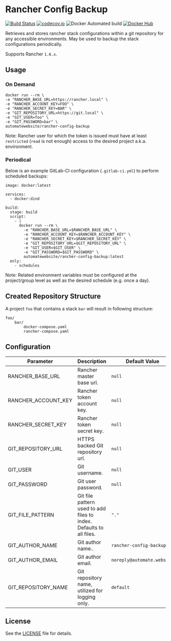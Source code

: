 # Rancher Config Backup

[![Build Status](https://travis-ci.org/automate-website/rancher-config-backup.svg?branch=master)](https://travis-ci.org/automate-website/rancher-config-backup)
[![codecov.io](https://codecov.io/github/automate-website/rancher-config-backup/coverage.svg?branch=master)](https://codecov.io/github/automate-website/rancher-config-backup?branch=master)
![Docker Automated build](https://img.shields.io/docker/automated/automatewebsite/rancher-config-backup.svg)
[![Docker Hub](https://img.shields.io/docker/pulls/automatewebsite/rancher-config-backup.svg)](https://hub.docker.com/r/automatewebsite/rancher-config-backup) 

Retrieves and stores rancher stack configurations within a git repository for any accessible environments. May be used to backup the stack configurations periodically. 

Supports Rancher `1.6.x`.

## Usage

### On Demand
```
docker run --rm \
-e "RANCHER_BASE_URL=https://rancher.local" \
-e "RANCHER_ACCOUNT_KEY=FOO" \
-e "RANCHER_SECRET_KEY=BAR" \
-e "GIT_REPOSITORY_URL=https://git.local" \
-e "GIT_USER=foo" \
-e "GIT_PASSWORD=bar" \
automatewebsite/rancher-config-backup
```

Note: Rancher user for which the token is issued must have at least `restricted` (`read` is not enough) access to the desired project a.k.a. environment. 

### Periodical

Below is an example GitLab-CI configuration (`.gitlab-ci.yml`) to perform scheduled backups:

```
image: docker:latest

services:
  - docker:dind

build:
  stage: build
  script:
    - |
      docker run --rm \
        -e "RANCHER_BASE_URL=$RANCHER_BASE_URL" \
        -e "RANCHER_ACCOUNT_KEY=$RANCHER_ACCOUNT_KEY" \
        -e "RANCHER_SECRET_KEY=$RANCHER_SECRET_KEY" \
        -e "GIT_REPOSITORY_URL=$GIT_REPOSITORY_URL" \
        -e "GIT_USER=$GIT_USER" \
        -e "GIT_PASSWORD=$GIT_PASSWORD" \
        automatewebsite/rancher-config-backup:latest
  only:
    - schedules
```

Note: Related environment variables must be configured at the project/group level as well as the desired schedule
(e.g. once a day).

## Created Repository Structure

A project `foo` that contains a stack `bar` will result in following structure:

```
foo/
    bar/
        docker-compose.yaml
        rancher-compose.yaml
```

## Configuration

|Parameter|Description|Default Value| 
|---|---|---|
|RANCHER_BASE_URL|Rancher master base url.|`null`|
|RANCHER_ACCOUNT_KEY|Rancher token account key.|`null`|
|RANCHER_SECRET_KEY|Rancher token secret key.|`null`|
|GIT_REPOSITORY_URL|HTTPS backed Git repository url.|`null`|
|GIT_USER|Git username.|`null`|
|GIT_PASSWORD|Git user password.|`null`|
|GIT_FILE_PATTERN|Git file pattern used to add files to index. Defaults to all files.|`"."`|
|GIT_AUTHOR_NAME|Git author name..|`rancher-config-backup`|
|GIT_AUTHOR_EMAIL|Git author email.|`noreply@automate.website`|
|GIT_REPOSITORY_NAME|Git repository name, utilized for logging only.|`default`|


## License

See the [LICENSE](https://github.com/automate-website/rancher-config-backup/blob/master/LICENSE) file for details.
